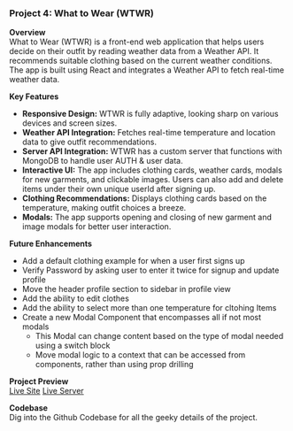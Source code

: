 ### Project 4: What to Wear (WTWR)

**Overview**  
What to Wear (WTWR) is a front-end web application that helps users decide on their outfit by reading weather data from a Weather API. It recommends suitable clothing based on the current weather conditions. The app is built using React and integrates a Weather API to fetch real-time weather data.

**Key Features**

- **Responsive Design:** WTWR is fully adaptive, looking sharp on various devices and screen sizes.
- **Weather API Integration:** Fetches real-time temperature and location data to give outfit recommendations.
- **Server API Integration:** WTWR has a custom server that functions with MongoDB to handle user AUTH & user data.
- **Interactive UI:** The app includes clothing cards, weather cards, modals for new garments, and clickable images. Users can also add and delete items under their own unique userId after signing up.
- **Clothing Recommendations:** Displays clothing cards based on the temperature, making outfit choices a breeze.
- **Modals:** The app supports opening and closing of new garment and image modals for better user interaction.

**Future Enhancements**

- Add a default clothing example for when a user first signs up
- Verify Password by asking user to enter it twice for signup and update profile
- Move the header profile section to sidebar in profile view
- Add the ability to edit clothes
- Add the ability to select more than one temperature for cltohing Items
- Create a new Modal Component that encompasses all if not most modals
  - This Modal can change content based on the type of modal needed using a switch block
  - Move modal logic to a context that can be accessed from components, rather than using prop drilling

**Project Preview**  
[Live Site](https://jduncan017.github.io/se_project_react/)
[Live Server](https://github.com/jduncan017/se_project_express)

**Codebase**  
Dig into the Github Codebase for all the geeky details of the project.
